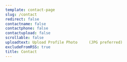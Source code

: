 ```yaml
---
template: contact-page
slug: /contact
redirect: false
contactname: false
contactphone: false
contactupload: false
scrollable: false
uploadtext: Upload Profile Photo     (JPG preferred)
excludeFromRSS: true
title: Contact
---
```

&nbsp;